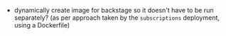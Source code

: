 - dynamically create image for backstage so it doesn't have to be run separately? (as per approach taken by the `subscriptions` deployment, using a Dockerfile)